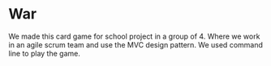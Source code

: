 # War

We made this card game for school project in a group of 4. Where we work in an agile scrum team and use the MVC design pattern.
We used command line to play the game.
